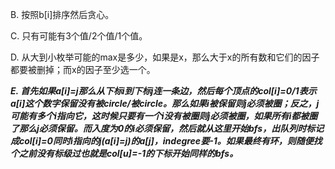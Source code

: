 B. 按照b[i]排序然后贪心。

C. 只有可能有3个值/2个值/1个值。

D. 从大到小枚举可能的max是多少，如果是x，那么大于x的所有数和它们的因子都要被删掉；而x的因子至少选一个。

***E. 首先如果a[i]=j那么从下标i到下标j连一条边，然后每个顶点的col[i]=0/1表示a[i]这个数字保留没有被circle/被circle。那么如果i被保留则j必须被圈；反之，j可能有多个i指向它，这时候只要有一个i没有被圈则j必须被圈，如果所有i都被圈了那么j必须保留。而入度为0的i必须保留，然后就从这里开始bfs，出队列时标记成col[i]=0同时i指向的j(a[i]=j)的a[j]，indegree要-1。如果最终有环，则随便找个之前没有标级过也就是col[u]=-1的下标开始同样的bfs。***
